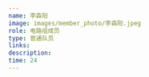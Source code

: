 ```yaml
---
name: 李森阳
image: images/member_photo/李森阳.jpeg
role: 电路组成员
type: 普通队员
links:
description:
time: 24
---
```


